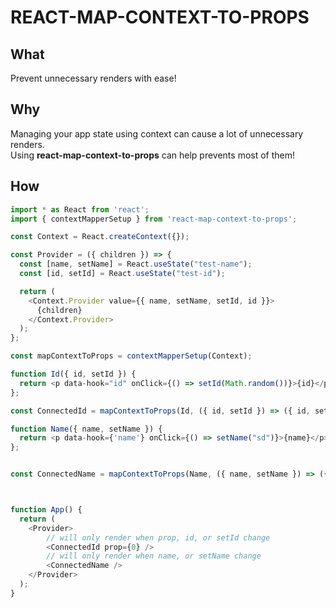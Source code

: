 # REACT-MAP-CONTEXT-TO-PROPS
## What

Prevent unnecessary renders with ease!

## Why

Managing your app state using context can cause a lot of unnecessary renders.  
Using **react-map-context-to-props** can help prevents most of them!

## How

```javascript 
import * as React from 'react';
import { contextMapperSetup } from 'react-map-context-to-props';

const Context = React.createContext({});

const Provider = ({ children }) => {
  const [name, setName] = React.useState("test-name");
  const [id, setId] = React.useState("test-id");

  return (
    <Context.Provider value={{ name, setName, setId, id }}>
      {children}
    </Context.Provider>
  );
};

const mapContextToProps = contextMapperSetup(Context);

function Id({ id, setId }) {
  return <p data-hook="id" onClick={() => setId(Math.random())}>{id}</p>;
};

const ConnectedId = mapContextToProps(Id, ({ id, setId }) => ({ id, setId }));

function Name({ name, setName }) {
  return <p data-hook={'name'} onClick={() => setName("sd")}>{name}</p>;
};


const ConnectedName = mapContextToProps(Name, ({ name, setName }) => ({ name, setName }));



function App() {
  return (
    <Provider>
        // will only render when prop, id, or setId change
        <ConnectedId prop={0} />
        // will only render when name, or setName change
        <ConnectedName />
    </Provider>
  );
}

```